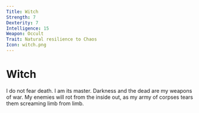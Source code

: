 ```yaml
---
Title: Witch
Strength: 7
Dexterity: 7
Intelligence: 15
Weapon: Occult
Trait: Natural resilience to Chaos
Icon: witch.png
---
```


# Witch

I do not fear death. I am its master. Darkness and the dead are my weapons of war. My enemies will rot from the inside out, as my army of corpses tears them screaming limb from limb.
